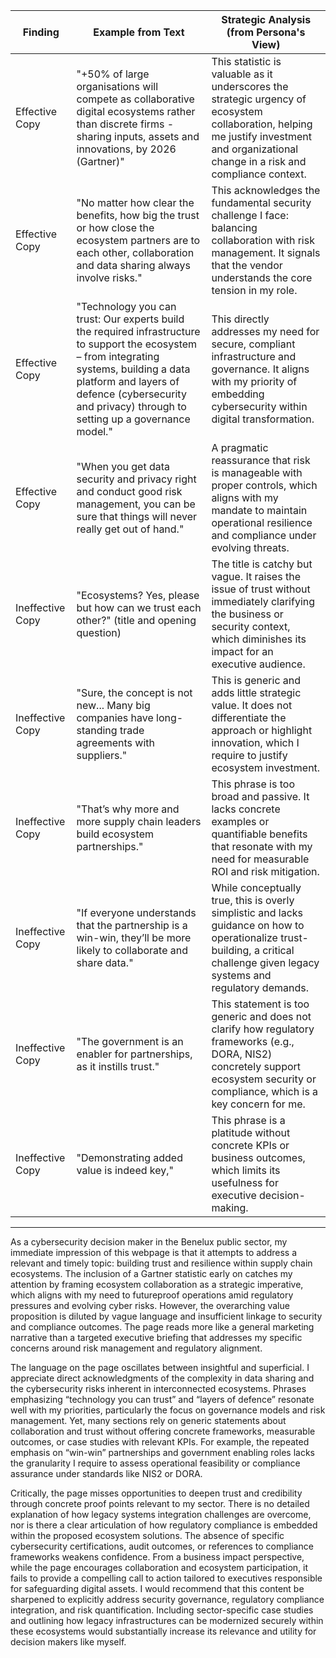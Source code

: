 | Finding          | Example from Text                                                                                                                | Strategic Analysis (from Persona's View)                                                                                                                                            |
| ---------------- | ------------------------------------------------------------------------------------------------------------------------------- | ----------------------------------------------------------------------------------------------------------------------------------------------------------------------------------- |
| Effective Copy   | "+50% of large organisations will compete as collaborative digital ecosystems rather than discrete firms - sharing inputs, assets and innovations, by 2026 (Gartner)" | This statistic is valuable as it underscores the strategic urgency of ecosystem collaboration, helping me justify investment and organizational change in a risk and compliance context. |
| Effective Copy   | "No matter how clear the benefits, how big the trust or how close the ecosystem partners are to each other, collaboration and data sharing always involve risks." | This acknowledges the fundamental security challenge I face: balancing collaboration with risk management. It signals that the vendor understands the core tension in my role.         |
| Effective Copy   | "Technology you can trust: Our experts build the required infrastructure to support the ecosystem – from integrating systems, building a data platform and layers of defence (cybersecurity and privacy) through to setting up a governance model." | This directly addresses my need for secure, compliant infrastructure and governance. It aligns with my priority of embedding cybersecurity within digital transformation.                  |
| Effective Copy   | "When you get data security and privacy right and conduct good risk management, you can be sure that things will never really get out of hand." | A pragmatic reassurance that risk is manageable with proper controls, which aligns with my mandate to maintain operational resilience and compliance under evolving threats.              |
| Ineffective Copy | "Ecosystems? Yes, please but how can we trust each other?" (title and opening question)                                           | The title is catchy but vague. It raises the issue of trust without immediately clarifying the business or security context, which diminishes its impact for an executive audience.      |
| Ineffective Copy | "Sure, the concept is not new... Many big companies have long-standing trade agreements with suppliers."                          | This is generic and adds little strategic value. It does not differentiate the approach or highlight innovation, which I require to justify ecosystem investment.                      |
| Ineffective Copy | "That’s why more and more supply chain leaders build ecosystem partnerships."                                                     | This phrase is too broad and passive. It lacks concrete examples or quantifiable benefits that resonate with my need for measurable ROI and risk mitigation.                            |
| Ineffective Copy | "If everyone understands that the partnership is a win-win, they’ll be more likely to collaborate and share data."               | While conceptually true, this is overly simplistic and lacks guidance on how to operationalize trust-building, a critical challenge given legacy systems and regulatory demands.          |
| Ineffective Copy | "The government is an enabler for partnerships, as it instills trust."                                                           | This statement is too generic and does not clarify how regulatory frameworks (e.g., DORA, NIS2) concretely support ecosystem security or compliance, which is a key concern for me.        |
| Ineffective Copy | "Demonstrating added value is indeed key,"                                                                                       | This phrase is a platitude without concrete KPIs or business outcomes, which limits its usefulness for executive decision-making.                                                     |

---

As a cybersecurity decision maker in the Benelux public sector, my immediate impression of this webpage is that it attempts to address a relevant and timely topic: building trust and resilience within supply chain ecosystems. The inclusion of a Gartner statistic early on catches my attention by framing ecosystem collaboration as a strategic imperative, which aligns with my need to futureproof operations amid regulatory pressures and evolving cyber risks. However, the overarching value proposition is diluted by vague language and insufficient linkage to security and compliance outcomes. The page reads more like a general marketing narrative than a targeted executive briefing that addresses my specific concerns around risk management and regulatory alignment.

The language on the page oscillates between insightful and superficial. I appreciate direct acknowledgments of the complexity in data sharing and the cybersecurity risks inherent in interconnected ecosystems. Phrases emphasizing “technology you can trust” and “layers of defence” resonate well with my priorities, particularly the focus on governance models and risk management. Yet, many sections rely on generic statements about collaboration and trust without offering concrete frameworks, measurable outcomes, or case studies with relevant KPIs. For example, the repeated emphasis on “win-win” partnerships and government enabling roles lacks the granularity I require to assess operational feasibility or compliance assurance under standards like NIS2 or DORA.

Critically, the page misses opportunities to deepen trust and credibility through concrete proof points relevant to my sector. There is no detailed explanation of how legacy systems integration challenges are overcome, nor is there a clear articulation of how regulatory compliance is embedded within the proposed ecosystem solutions. The absence of specific cybersecurity certifications, audit outcomes, or references to compliance frameworks weakens confidence. From a business impact perspective, while the page encourages collaboration and ecosystem participation, it fails to provide a compelling call to action tailored to executives responsible for safeguarding digital assets. I would recommend that this content be sharpened to explicitly address security governance, regulatory compliance integration, and risk quantification. Including sector-specific case studies and outlining how legacy infrastructures can be modernized securely within these ecosystems would substantially increase its relevance and utility for decision makers like myself.